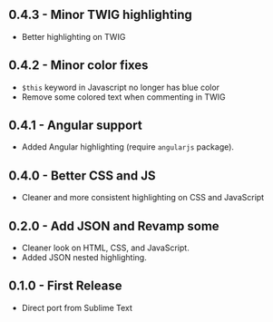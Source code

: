 ## 0.4.3 - Minor TWIG highlighting

* Better highlighting on TWIG

## 0.4.2 - Minor color fixes
* `$this` keyword in Javascript no longer has blue color
* Remove some colored text when commenting in TWIG

## 0.4.1 - Angular support
* Added Angular highlighting (require `angularjs` package).

## 0.4.0 - Better CSS and JS
* Cleaner and more consistent highlighting on CSS and JavaScript

## 0.2.0 - Add JSON and Revamp some
* Cleaner look on HTML, CSS, and JavaScript.
* Added JSON nested highlighting.

## 0.1.0 - First Release
* Direct port from Sublime Text
